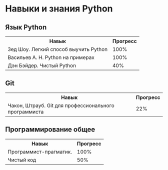 Навыки и знания Python
======================

Язык Python
----------------------
<table>
  <th>Навык</th>
  <th>Прогресс</th>
  <tr>
    <td>Зед Шоу. Легкий способ выучить Python</td>
    <td>100%</td>
  </tr>
  <tr>
    <td>Васильев А. Н. Python на примерах</td>
    <td>100%</td>
  </tr>
  <tr>
    <td>Дэн Бэйдер. Чистый Python</td>
    <td>40%</td>
  </tr>
</table>

Git
-------------------
<table>
  <th>Навык</th>
  <th>Прогресс</th>
  <tr>
    <td>Чакон, Штрауб. Git для профессионального программиста</td>
    <td>22%</td>
  </tr>
</table>

Программирование общее
----------------------
<table>
  <th>Навык</th>
  <th>Прогресс</th>
  <tr>
    <td>Программист-прагматик.</td>
    <td>100%</td>
  </tr>
  <tr>
    <td>Чистый код</td>
    <td>50%</td>
  </tr>
</table>
